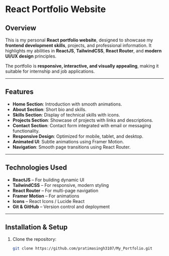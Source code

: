 # React Portfolio Website

## Overview
This is my personal **React portfolio website**, designed to showcase my **frontend development skills**, projects, and professional information. It highlights my abilities in **ReactJS**, **TailwindCSS**, **React Router**, and **modern UI/UX design** principles.

The portfolio is **responsive, interactive, and visually appealing**, making it suitable for internship and job applications.

---

## Features
- **Home Section**: Introduction with smooth animations.
- **About Section**: Short bio and skills.
- **Skills Section**: Display of technical skills with icons.
- **Projects Section**: Showcase of projects with links and descriptions.
- **Contact Section**: Contact form integrated with email or messaging functionality.
- **Responsive Design**: Optimized for mobile, tablet, and desktop.
- **Animated UI**: Subtle animations using Framer Motion.
- **Navigation**: Smooth page transitions using React Router.

---

## Technologies Used
- **ReactJS** – For building dynamic UI
- **TailwindCSS** – For responsive, modern styling
- **React Router** – For multi-page navigation
- **Framer Motion** – For animations
- **Icons** – React Icons / Lucide React
- **Git & GitHub** – Version control and deployment

---

## Installation & Setup
1. Clone the repository:  
   ```bash
   git clone https://github.com/pratimasingh3107/My_Portfolio.git

